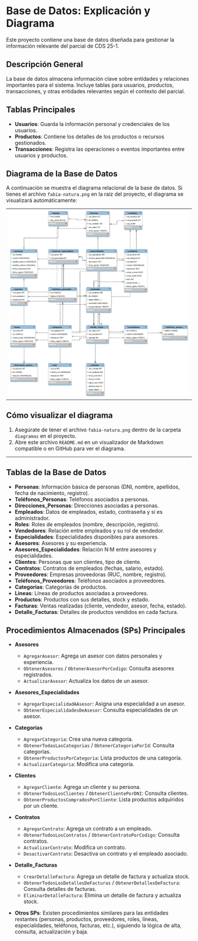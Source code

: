# Base de Datos: Explicación y Diagrama

Este proyecto contiene una base de datos diseñada para gestionar la información relevante del parcial de CDS 25-1.

## Descripción General
La base de datos almacena información clave sobre entidades y relaciones importantes para el sistema. Incluye tablas para usuarios, productos, transacciones, y otras entidades relevantes según el contexto del parcial.

## Tablas Principales
- **Usuarios**: Guarda la información personal y credenciales de los usuarios.
- **Productos**: Contiene los detalles de los productos o recursos gestionados.
- **Transacciones**: Registra las operaciones o eventos importantes entre usuarios y productos.

## Diagrama de la Base de Datos
A continuación se muestra el diagrama relacional de la base de datos. Si tienes el archivo `fabia-natura.png` en la raíz del proyecto, el diagrama se visualizará automáticamente:

<table>
  <tr>
    <td align="center">
      <img src="diagramas/fabia-natura.png" alt="Diagrama de la base de datos" width="700"/>
    </td>
  </tr>
</table>

## Cómo visualizar el diagrama
1. Asegúrate de tener el archivo `fabia-natura.png` dentro de la carpeta `diagramas` en el proyecto.
2. Abre este archivo `README.md` en un visualizador de Markdown compatible o en GitHub para ver el diagrama.

---

## Tablas de la Base de Datos

- **Personas**: Información básica de personas (DNI, nombre, apellidos, fecha de nacimiento, registro).
- **Teléfonos_Personas**: Teléfonos asociados a personas.
- **Direcciones_Personas**: Direcciones asociadas a personas.
- **Empleados**: Datos de empleados, estado, contraseña y si es administrador.
- **Roles**: Roles de empleados (nombre, descripción, registro).
- **Vendedores**: Relación entre empleados y su rol de vendedor.
- **Especialidades**: Especialidades disponibles para asesores.
- **Asesores**: Asesores y su experiencia.
- **Asesores_Especialidades**: Relación N:M entre asesores y especialidades.
- **Clientes**: Personas que son clientes, tipo de cliente.
- **Contratos**: Contratos de empleados (fechas, salario, estado).
- **Proveedores**: Empresas proveedoras (RUC, nombre, registro).
- **Teléfonos_Proveedores**: Teléfonos asociados a proveedores.
- **Categorias**: Categorías de productos.
- **Lineas**: Líneas de productos asociadas a proveedores.
- **Productos**: Productos con sus detalles, stock y estado.
- **Facturas**: Ventas realizadas (cliente, vendedor, asesor, fecha, estado).
- **Detalle_Facturas**: Detalles de productos vendidos en cada factura.

## Procedimientos Almacenados (SPs) Principales

- **Asesores**
  - `AgregarAsesor`: Agrega un asesor con datos personales y experiencia.
  - `ObtenerAsesores` / `ObtenerAsesorPorCodigo`: Consulta asesores registrados.
  - `ActualizarAsesor`: Actualiza los datos de un asesor.

- **Asesores_Especialidades**
  - `AgregarEspecialidadAAsesor`: Asigna una especialidad a un asesor.
  - `ObtenerEspecialidadesDeAsesor`: Consulta especialidades de un asesor.

- **Categorias**
  - `AgregarCategoria`: Crea una nueva categoría.
  - `ObtenerTodasLasCategorias` / `ObtenerCategoriaPorId`: Consulta categorías.
  - `ObtenerProductosPorCategoria`: Lista productos de una categoría.
  - `ActualizarCategoria`: Modifica una categoría.

- **Clientes**
  - `AgregarCliente`: Agrega un cliente y su persona.
  - `ObtenerTodosLosClientes` / `ObtenerClientePorDNI`: Consulta clientes.
  - `ObtenerProductosCompradosPorCliente`: Lista productos adquiridos por un cliente.

- **Contratos**
  - `AgregarContrato`: Agrega un contrato a un empleado.
  - `ObtenerTodosLosContratos` / `ObtenerContratoPorCodigo`: Consulta contratos.
  - `ActualizarContrato`: Modifica un contrato.
  - `DesactivarContrato`: Desactiva un contrato y el empleado asociado.

- **Detalle_Facturas**
  - `CrearDetalleFactura`: Agrega un detalle de factura y actualiza stock.
  - `ObtenerTodosLosDetallesDeFacturas` / `ObtenerDetallesDeFactura`: Consulta detalles de facturas.
  - `EliminarDetalleFactura`: Elimina un detalle de factura y actualiza stock.

- **Otros SPs**: Existen procedimientos similares para las entidades restantes (personas, productos, proveedores, roles, líneas, especialidades, teléfonos, facturas, etc.), siguiendo la lógica de alta, consulta, actualización y baja.